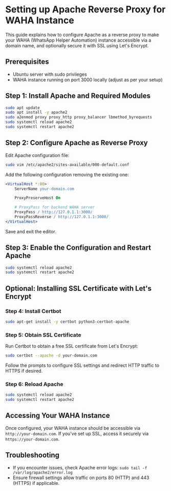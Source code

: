 # Setting up Apache Reverse Proxy for WAHA Instance

This guide explains how to configure Apache as a reverse proxy to make your WAHA (WhatsApp Helper Automation) instance accessible via a domain name, and optionally secure it with SSL using Let's Encrypt.

## Prerequisites

- Ubuntu server with sudo privileges
- WAHA instance running on port 3000 locally (adjust as per your setup)

## Step 1: Install Apache and Required Modules

```bash
sudo apt update
sudo apt install -y apache2
sudo a2enmod proxy proxy_http proxy_balancer lbmethod_byrequests
sudo systemctl reload apache2
sudo systemctl restart apache2
```

## Step 2: Configure Apache as Reverse Proxy

Edit Apache configuration file:

```bash
sudo vim /etc/apache2/sites-available/000-default.conf
```

Add the following configuration removing the existing one:

```apache
<VirtualHost *:80>
    ServerName your-domain.com

    ProxyPreserveHost On

    # ProxyPass for backend WAHA server
    ProxyPass / http://127.0.1.1:3000/
    ProxyPassReverse / http://127.0.1.1:3000/
</VirtualHost>
```

Save and exit the editor.

## Step 3: Enable the Configuration and Restart Apache

```bash
sudo systemctl reload apache2
sudo systemctl restart apache2
```

## Optional: Installing SSL Certificate with Let's Encrypt

### Step 4: Install Certbot

```bash
sudo apt-get install -y certbot python3-certbot-apache
```

### Step 5: Obtain SSL Certificate

Run Certbot to obtain a free SSL certificate from Let's Encrypt:

```bash
sudo certbot --apache -d your-domain.com
```

Follow the prompts to configure SSL settings and redirect HTTP traffic to HTTPS if desired.

### Step 6: Reload Apache

```bash
sudo systemctl reload apache2
sudo systemctl restart apache2
```

## Accessing Your WAHA Instance

Once configured, your WAHA instance should be accessible via `http://your-domain.com`. If you've set up SSL, access it securely via `https://your-domain.com`.

## Troubleshooting

- If you encounter issues, check Apache error logs: `sudo tail -f /var/log/apache2/error.log`
- Ensure firewall settings allow traffic on ports 80 (HTTP) and 443 (HTTPS) if applicable.
